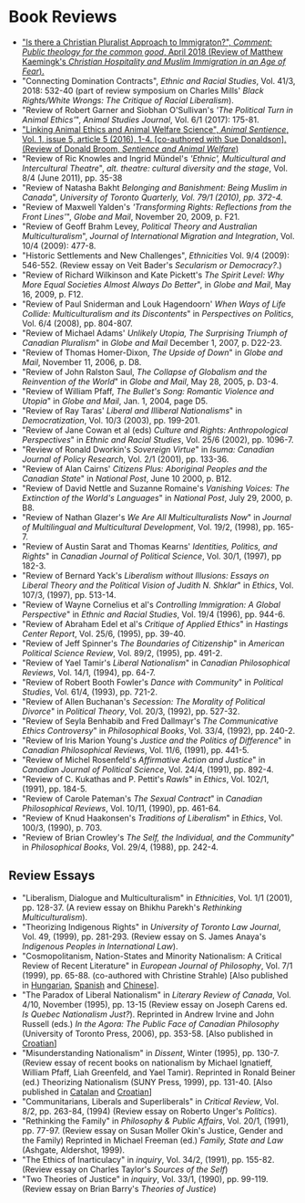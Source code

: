 # Book Reviews

- ["Is there a Christian Pluralist Approach to Immigraton?", _Comment: Public theology for the common good_, April 2018 (Review of Matthew Kaemingk's _Christian Hospitality and Muslim Immigration in an Age of Fear_).](https://www.cardus.ca/comment/article/5205/is-there-a-christian-pluralist-approach-to-immigration/)
- "Connecting Domination Contracts", _Ethnic and Racial Studies_, Vol. 41/3, 2018: 532-40 (part of review symposium on Charles Mills' _Black Rights/White Wrongs: The Critique of Racial Liberalism_).
- "Review of Robert Garner and Siobhan O'Sullivan's _'The Political Turn in Animal Ethics'_", _Animal Studies Journal_, Vol. 6/1 (2017): 175-81.
- ["Linking Animal Ethics and Animal Welfare Science", _Animal Sentience_, Vol. 1, issue 5, article 5 (2016), 1-4\. [co-authored with Sue Donaldson]. (Review of Donald Broom, _Sentience and Animal Welfare_)](http://animalstudiesrepository.org/animsent/vol1/iss5/5)
- "Review of Ric Knowles and Ingrid Mündel's _'Ethnic', Multicultural and Intercultural Theatre_", _alt. theatre: cultural diversity and the stage_, Vol. 8/4 (June 2011), pp. 35-38
- "Review of Natasha Bakht _Belonging and Banishment: Being Muslim in Canada_", _University of Toronto Quarterly, Vol. 79/1 (2010), pp. 372-4._
- "Review of Maxwell Yalden's _'Transforming Rights: Reflections from the Front Lines'_", _Globe and Mail_, November 20, 2009, p. F21.
- "Review of Geoff Brahm Levey, _Political Theory and Australian Multiculturalism_", _Journal of International Migration and Integration_, Vol. 10/4 (2009): 477-8.
- "Historic Settlements and New Challenges", _Ethnicities_ Vol. 9/4 (2009): 546-552\. (Review essay on Veit Bader's _Secularism or Democracy?_.)
- "Review of Richard Wilkinson and Kate Pickett's _The Spirit Level: Why More Equal Societies Almost Always Do Better_", in _Globe and Mail_, May 16, 2009, p. F12.
- "Review of Paul Sniderman and Louk Hagendoorn' _When Ways of Life Collide: Multiculturalism and its Discontents_" in _Perspectives on Politics_, Vol. 6/4 (2008), pp. 804-807.
- "Review of Michael Adams' _Unlikely Utopia, The Surprising Triumph of Canadian Pluralism_" in _Globe and Mail_ December 1, 2007, p. D22-23.
- "Review of Thomas Homer-Dixon, _The Upside of Down_" in _Globe and Mail_, November 11, 2006, p. D8.
- "Review of John Ralston Saul, _The Collapse of Globalism and the Reinvention of the World_" in _Globe and Mail_, May 28, 2005, p. D3-4.
- "Review of William Pfaff, _The Bullet's Song: Romantic Violence and Utopia_" in _Globe and Mail_, Jan. 1, 2004, page D5.
- "Review of Ray Taras' _Liberal and Illiberal Nationalisms_" in _Democratization_, Vol. 10/3 (2003), pp. 199-201.
- "Review of Jane Cowan et al (eds) _Culture and Rights: Anthropological Perspectives_" in _Ethnic and Racial Studies_, Vol. 25/6 (2002), pp. 1096-7.
- "Review of Ronald Dworkin's _Sovereign Virtue_" in _Isuma: Canadian Journal of Policy Research_, Vol. 2/1 (2001), pp. 133-36.
- "Review of Alan Cairns' _Citizens Plus: Aboriginal Peoples and the Canadian State_" in _National Post_, June 10 2000, p. B12.
- "Review of David Nettle and Suzanne Romaine's _Vanishing Voices: The Extinction of the World's Languages_" in _National Post_, July 29, 2000, p. B8.
- "Review of Nathan Glazer's _We Are All Multiculturalists Now_" in _Journal of Multilingual and Multicultural Development_, Vol. 19/2, (1998), pp. 165-7.
- "Review of Austin Sarat and Thomas Kearns' _Identities, Politics, and Rights_" in _Canadian Journal of Political Science_, Vol. 30/1, (1997), pp 182-3.
- "Review of Bernard Yack's _Liberalism without Illusions: Essays on Liberal Theory and the Political Vision of Judith N. Shklar_" in _Ethics_, Vol. 107/3, (1997), pp. 513-14.
- "Review of Wayne Cornelius et al's _Controlling Immigration: A Global Perspective_" in _Ethnic and Racial Studies_, Vol. 19/4 (1996), pp. 944-6.
- "Review of Abraham Edel et al's _Critique of Applied Ethics_" in _Hastings Center Report_, Vol. 25/6, (1995), pp. 39-40.
- "Review of Jeff Spinner's _The Boundaries of Citizenship_" in _American Political Science Review_, Vol. 89/2, (1995), pp. 491-2.
- "Review of Yael Tamir's _Liberal Nationalism_" in _Canadian Philosophical Reviews_, Vol. 14/1, (1994), pp. 64-7.
- "Review of Robert Booth Fowler's _Dance with Community_" in _Political Studies_, Vol. 61/4, (1993), pp. 721-2.
- "Review of Allen Buchanan's _Secession: The Morality of Political Divorce_" in _Political Theory_, Vol. 20/3, (1992), pp. 527-32.
- "Review of Seyla Benhabib and Fred Dallmayr's _The Communicative Ethics Controversy_" in _Philosophical Books_, Vol. 33/4, (1992), pp. 240-2.
- "Review of Iris Marion Young's _Justice and the Politics of Difference_" in _Canadian Philosophical Reviews_, Vol. 11/6, (1991), pp. 441-5.
- "Review of Michel Rosenfeld's _Affirmative Action and Justice_" in _Canadian Journal of Political Science_, Vol. 24/4, (1991), pp. 892-4.
- "Review of C. Kukathas and P. Pettit's _Rawls_" in _Ethics_, Vol. 102/1, (1991), pp. 184-5.
- "Review of Carole Pateman's _The Sexual Contract_" in _Canadian Philosophical Reviews_, Vol. 10/11, (1990), pp. 461-64.
- "Review of Knud Haakonsen's _Traditions of Liberalism_" in _Ethics_, Vol. 100/3, (1990), p. 703.
- "Review of Brian Crowley's _The Self, the Individual, and the Community_" in _Philosophical Books_, Vol. 29/4, (1988), pp. 242-4.

## Review Essays

- "Liberalism, Dialogue and Multiculturalism" in _Ethnicities_, Vol. 1/1 (2001), pp. 128-37\. (A review essay on Bhikhu Parekh's _Rethinking Multiculturalism_).
- "Theorizing Indigenous Rights" in _University of Toronto Law Journal_, Vol. 49, (1999), pp. 281-293\. (Review essay on S. James Anaya's _Indigenous Peoples in International Law_).
- "Cosmopolitanism, Nation-States and Minority Nationalism: A Critical Review of Recent Literature" in _European Journal of Philosophy_, Vol. 7/1 (1999), pp. 65-88\. (co-authored with Christine Strahle) [Also published in [Hungarian](/publications/translated/hungarian), [Spanish](/publications/translated/spanish) and [Chinese](/publications/translated/chinese)].
- "The Paradox of Liberal Nationalism" in _Literary Review of Canada_, Vol. 4/10, November (1995), pp. 13-15 (Review essay on Joseph Carens ed. _Is Quebec Nationalism Just?_). Reprinted in Andrew Irvine and John Russell (eds.) _In the Agora: The Public Face of Canadian Philosophy_ (University of Toronto Press, 2006), pp. 353-58\. [Also published in [Croatian](/publications/translated/croatian)]
- "Misunderstanding Nationalism" in _Dissent_, Winter (1995), pp. 130-7\. (Review essay of recent books on nationalism by Michael Ignatieff, William Pfaff, Liah Greenfeld, and Yael Tamir). Reprinted in Ronald Beiner (ed.) Theorizing Nationalism (SUNY Press, 1999), pp. 131-40\. [Also published in [Catalan](/publications/translated/catalan) and [Croatian](/publications/translated/croatian)]
- "Communitarians, Liberals and Superliberals" in _Critical Review_, Vol. 8/2, pp. 263-84, (1994) (Review essay on Roberto Unger's _Politics_).
- "Rethinking the Family" in _Philosophy & Public Affairs_, Vol. 20/1, (1991), pp. 77-97\. (Review essay on Susan Moller Okin's Justice, Gender and the Family) Reprinted in Michael Freeman (ed.) _Family, State and Law_ (Ashgate, Aldershot, 1999).
- "The Ethics of Inarticulacy" in _inquiry_, Vol. 34/2, (1991), pp. 155-82\. (Review essay on Charles Taylor's _Sources of the Self_)
- "Two Theories of Justice" in _inquiry_, Vol. 33/1, (1990), pp. 99-119\. (Review essay on Brian Barry's _Theories of Justice_)
